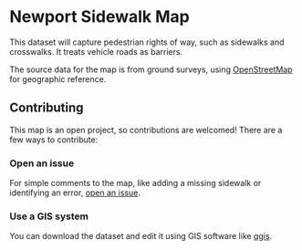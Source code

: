 # Newport Sidewalk Map

This dataset will capture pedestrian rights of way, such as sidewalks and crosswalks. It treats vehicle roads as barriers.  

The source data for the map is from ground surveys, using [OpenStreetMap](http://www.openstreetmap.org) for geographic reference.  

## Contributing
This map is an open project, so contributions are welcomed! There are a few ways to contribute:

### Open an issue
For simple comments to the map, like adding a missing sidewalk or identifying an error, [open an issue](https://github.com/NewportDataPortal/sidewalk-map/issues/new).

### Use a GIS system
You can download the dataset and edit it using GIS software like [qgis](http://www.qgis.org).


